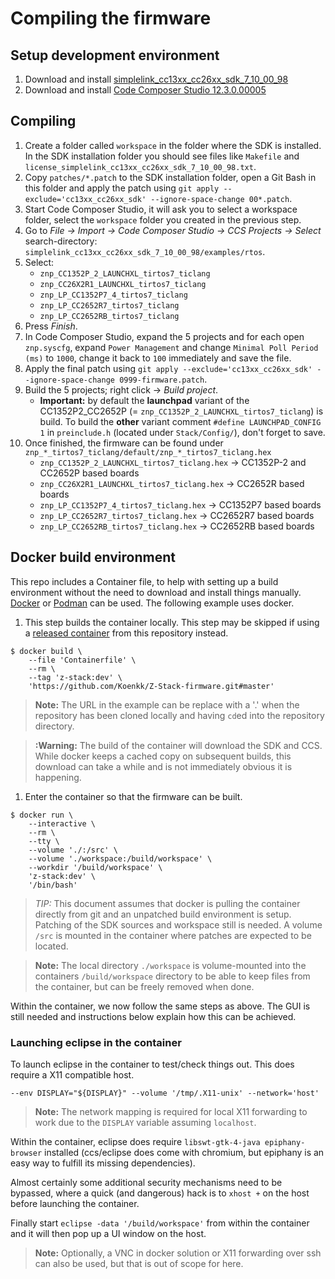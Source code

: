 # Compiling the firmware

## Setup development environment
1. Download and install [simplelink_cc13xx_cc26xx_sdk_7_10_00_98](https://www.ti.com/tool/SIMPLELINK-CC13XX-CC26XX-SDK#downloads)
1. Download and install [Code Composer Studio 12.3.0.00005](http://www.ti.com/tool/CCSTUDIO)

## Compiling
1. Create a folder called `workspace` in the folder where the SDK is installed. In the SDK installation folder you should see files like `Makefile` and `license_simplelink_cc13xx_cc26xx_sdk_7_10_00_98.txt`.
1. Copy `patches/*.patch` to the SDK installation folder, open a Git Bash in this folder and apply the patch using `git apply --exclude='cc13xx_cc26xx_sdk' --ignore-space-change 00*.patch`.
1. Start Code Composer Studio, it will ask you to select a workspace folder, select the `workspace` folder you created in the previous step.
1. Go to *File -> Import -> Code Composer Studio -> CCS Projects -> Select* search-directory: `simplelink_cc13xx_cc26xx_sdk_7_10_00_98/examples/rtos`.
1. Select:
    - `znp_CC1352P_2_LAUNCHXL_tirtos7_ticlang`
    - `znp_CC26X2R1_LAUNCHXL_tirtos7_ticlang`
    - `znp_LP_CC1352P7_4_tirtos7_ticlang`
    - `znp_LP_CC2652R7_tirtos7_ticlang`
    - `znp_LP_CC2652RB_tirtos7_ticlang`
1. Press *Finish*.
1. In Code Composer Studio, expand the 5 projects and for each open `znp.syscfg`, expand `Power Management` and change `Minimal Poll Period (ms)` to `1000`, change it back to `100` immediately and save the file.
1. Apply the final patch using `git apply --exclude='cc13xx_cc26xx_sdk' --ignore-space-change 0999-firmware.patch`.
1. Build the 5 projects; right click -> *Build project*.
    - **Important:** by default the **launchpad** variant of the CC1352P2_CC2652P (= `znp_CC1352P_2_LAUNCHXL_tirtos7_ticlang`) is build. To build the **other** variant comment `#define LAUNCHPAD_CONFIG 1` in `preinclude.h` (located under `Stack/Config/`), don't forget to save.
1. Once finished, the firmware can be found under `znp_*_tirtos7_ticlang/default/znp_*_tirtos7_ticlang.hex`
    - `znp_CC1352P_2_LAUNCHXL_tirtos7_ticlang.hex` -> CC1352P-2 and CC2652P based boards
    - `znp_CC26X2R1_LAUNCHXL_tirtos7_ticlang.hex` -> CC2652R based boards
    - `znp_LP_CC1352P7_4_tirtos7_ticlang.hex` -> CC1352P7 based boards
    - `znp_LP_CC2652R7_tirtos7_ticlang.hex` -> CC2652R7 based boards
    - `znp_LP_CC2652RB_tirtos7_ticlang.hex` -> CC2652RB based boards

## Docker build environment
This repo includes a Container file, to help with setting up a build environment without the need to download and install things manually. [Docker](https://docker.com) or [Podman](https://podman.io) can be used. The following example uses docker.

1. This step builds the container locally. This step may be skipped if using a [released container](https://github.com/Koenkk/pkgs/container/Z-Stack-firmware) from this repository instead.
```console
$ docker build \
    --file 'Containerfile' \
    --rm \
    --tag 'z-stack:dev' \
    'https://github.com/Koenkk/Z-Stack-firmware.git#master'
```

> __Note:__ The URL in the example can be replace with a '.' when the repository has been cloned locally and having `cd`ed into the repository directory.

> __:Warning:__ The build of the container will download the SDK and CCS. While docker keeps a cached copy on subsequent builds, this download can take a while and is not immediately obvious it is happening.

1. Enter the container so that the firmware can be built.
```console
$ docker run \
    --interactive \
    --rm \
    --tty \
    --volume './:/src' \
    --volume './workspace:/build/workspace' \
    --workdir '/build/workspace' \
    'z-stack:dev' \
    '/bin/bash'
```

> *TIP:* This document assumes that docker is pulling the container directly from git and an unpatched build environment is setup. Patching of the SDK sources and workspace still is needed. A volume `/src` is mounted in the container where patches are expected to be located.

> __Note:__ The local directory `./workspace` is volume-mounted into the containers `/build/workspace` directory to be able to keep files from the container, but can be freely removed when done.

Within the container, we now follow the same steps as above. The GUI is still needed and instructions below explain how this can be achieved.

### Launching eclipse in the container
To launch eclipse in the container to test/check things out. This does require a X11 compatible host.
 ```
--env DISPLAY="${DISPLAY}" --volume '/tmp/.X11-unix' --network='host'
```
> __Note:__ The network mapping is required for local X11 forwarding to work due to the `DISPLAY` variable assuming `localhost`.

Within the container, eclipse does require `libswt-gtk-4-java epiphany-browser` installed (ccs/eclipse does come with chromium, but epiphany is an easy way to fulfill its missing dependencies).

Almost certainly some additional security mechanisms need to be bypassed, where a quick (and dangerous) hack is to `xhost +` on the host before launching the container.

Finally start `eclipse -data '/build/workspace'` from within the container and it will then pop up a UI window on the host.

> __Note:__ Optionally, a VNC in docker solution or X11 forwarding over ssh can also be used, but that is out of scope for here.
